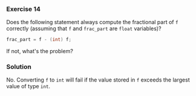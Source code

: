### Exercise 14

Does the following statement always compute the fractional part of `f` correctly
(assuming that `f` and `frac_part` are `float` variables)?

```c
frac_part = f - (int) f;
```

If not, what's the problem?

### Solution

No. Converting `f` to `int` will fail if the value stored in `f` exceeds the largest value of type `int`.
